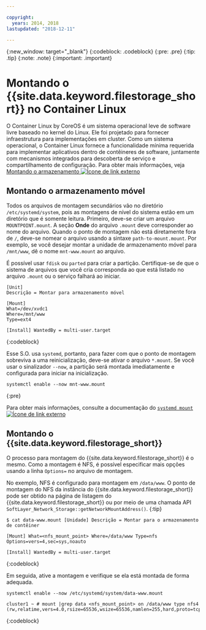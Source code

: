 ```yaml
---

copyright:
  years: 2014, 2018
lastupdated: "2018-12-11"

---
```

{:new_window: target="_blank"}
{:codeblock: .codeblock}
{:pre: .pre}
{:tip: .tip}
{:note: .note}
{:important: .important}

# Montando o {{site.data.keyword.filestorage_short}} no Container Linux

O Container Linux by CoreOS é um sistema operacional leve de software livre baseado no kernel do Linux. Ele foi projetado para fornecer infraestrutura para implementações em cluster. Como um sistema operacional,
o Container Linux fornece a funcionalidade mínima requerida para implementar aplicativos dentro de
contêineres de software, juntamente com mecanismos integrados para descoberta de serviço e compartilhamento de configuração. Para obter mais informações, veja [Montando o armazenamento ![Ícone de link externo](../../icons/launch-glyph.svg "Ícone de link externo")](https://coreos.com/os/docs/latest/mounting-storage.html)

## Montando o armazenamento móvel

Todos os arquivos de montagem secundários vão no diretório `/etc/systemd/system`, pois as montagens de nível do sistema estão em um diretório que é somente leitura. Primeiro, deve-se criar um arquivo `MOUNTPOINT.mount`. A seção **Onde** do arquivo `.mount` deve corresponder ao nome do arquivo. Quando o ponto de montagem não está diretamente fora de `/`, deve-se nomear o arquivo usando a sintaxe `path-to-mount.mount`. Por exemplo, se você desejar montar a unidade de armazenamento móvel para `/mnt/www`, dê o nome `mnt-www.mount` ao arquivo.

É possível usar `fdisk` ou `parted` para criar a partição. Certifique-se de que o sistema de arquivos que você cria corresponda ao que está listado no arquivo `.mount` ou o serviço falhará ao iniciar.


```
[Unit]
Descrição = Montar para armazenamento móvel

[Mount]
What=/dev/xvdc1
Where=/mnt/www
Type=ext4

[Install] WantedBy = multi-user.target
```
{:codeblock}


Esse S.O. usa `systemd`, portanto, para fazer com que o ponto de montagem
sobreviva a uma reinicialização, deve-se ativar o arquivo `*.mount`. Se você usar o sinalizador `--now`, a partição será montada imediatamente e configurada para iniciar na inicialização.

```
systemctl enable --now mnt-www.mount
```
{:pre}

Para obter mais informações, consulte a documentação do [`systemd mount` ![Ícone de link externo](../../icons/launch-glyph.svg "Ícone de link externo")](https://www.freedesktop.org/software/systemd/man/systemd.mount.html)

## Montando o {{site.data.keyword.filestorage_short}}

O processo para montagem do {{site.data.keyword.filestorage_short}} é o mesmo. Como a montagem é NFS, é possível especificar mais opções usando a linha `Options=` no arquivo de montagem.

No exemplo, NFS é configurado para montagem em `/data/www`. O ponto de montagem do NFS da instância do {{site.data.keyword.filestorage_short}} pode ser obtido na página de listagem do {{site.data.keyword.filestorage_short}} ou por meio de uma chamada API `SoftLayer_Network_Storage::getNetworkMountAddress()`.
{:tip}

```
$ cat data-www.mount [Unidade] Descrição = Montar para o armazenamento de contêiner

[Mount] What=<nfs_mount_point> Where=/data/www Type=nfs Options=vers=4,sec=sys,noauto

[Install] WantedBy = multi-user.target
```
{:codeblock}

Em seguida, ative a montagem e verifique se ela está montada de forma adequada.

```
systemctl enable --now /etc/systemd/system/data-www.mount

cluster1 ~ # mount |grep data <nfs_mount_point> on /data/www type nfs4 (rw,relatime,vers=4.0,rsize=65536,wsize=65536,namlen=255,hard,proto=tcp,port=0,timeo=600,retrans=2,sec=sys,clientaddr=10.81.x.x,local_lock=none,addr=10.1.x.x)
```
{:codeblock}
